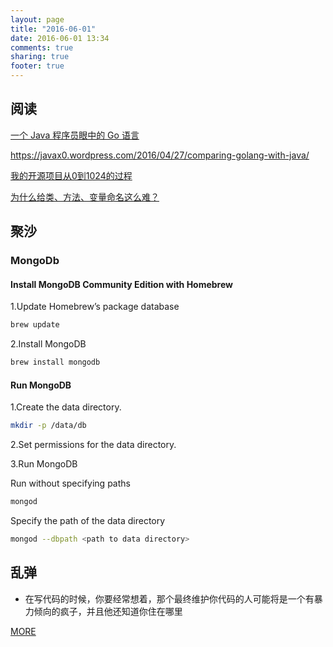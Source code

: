 ```yaml
---
layout: page
title: "2016-06-01"
date: 2016-06-01 13:34
comments: true
sharing: true
footer: true
---
```


## 阅读

[一个 Java 程序员眼中的 Go 语言](http://blog.jobbole.com/101835/)

https://javax0.wordpress.com/2016/04/27/comparing-golang-with-java/


[我的开源项目从0到1024的过程](http://blog.jobbole.com/101734/)


[为什么给类、方法、变量命名这么难？](http://blog.jobbole.com/101502/)

## 聚沙

### MongoDb

#### Install MongoDB Community Edition with Homebrew

1.Update Homebrew’s package database

```sh
brew update
```

2.Install MongoDB

```sh
brew install mongodb
```

#### Run MongoDB


1.Create the data directory.

```sh
mkdir -p /data/db
```

2.Set permissions for the data directory.

3.Run MongoDB

Run without specifying paths

```sh
mongod
```
Specify the path of the data directory

```sh
mongod --dbpath <path to data directory>
```

## 乱弹

* 在写代码的时候，你要经常想着，那个最终维护你代码的人可能将是一个有暴力倾向的疯子，并且他还知道你住在哪里




[MORE](http://blog.mirreal.net/note/2016-06-01.html)

